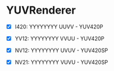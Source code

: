# YUVRenderer

- [x] I420: YYYYYYYY UUVV - YUV420P
- [x] YV12: YYYYYYYY VVUU - YUV420P
- [x] NV12: YYYYYYYY UVUV - YUV420SP
- [x] NV21: YYYYYYYY VUVU - YUV420SP



